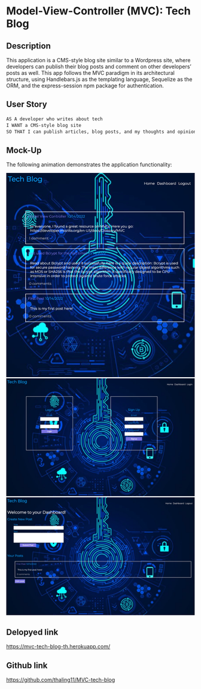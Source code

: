 # Model-View-Controller (MVC): Tech Blog

## Description

This application is a CMS-style blog site similar to a Wordpress site, where developers can publish their blog posts and comment on other developers’ posts as well. This app follows the MVC paradigm in its architectural structure, using Handlebars.js as the templating language, Sequelize as the ORM, and the express-session npm package for authentication.

## User Story

```md
AS A developer who writes about tech
I WANT a CMS-style blog site
SO THAT I can publish articles, blog posts, and my thoughts and opinions
```

## Mock-Up

The following animation demonstrates the application functionality:

![screenshot](./Assets/images/homepage.jpg)
![screenshot](./Assets/images/login-screenshot.jpg)
![screenshot](./Assets/images/welcome-dashboard.jpg)


## Delopyed link
https://mvc-tech-blog-th.herokuapp.com/


## Github link
https://github.com/thaling11/MVC-tech-blog